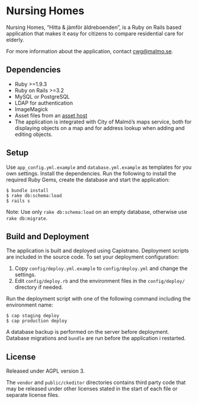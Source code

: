 # Nursing Homes
Nursing Homes, “Hitta & jämför äldreboenden”, is a Ruby on Rails based application that makes it easy for citizens to compare residential care for elderly.

For more information about the application, contact cwg@malmo.se.

## Dependencies
* Ruby >=1.9.3
* Ruby on Rails >=3.2
* MySQL or PostgreSQL
* LDAP for authentication
* ImageMagick
* Asset files from an [asset host](http://malmo.se/wag)
* The application is integrated with City of Malmö’s maps service, both for displaying objects on a map and for address lookup when adding and editing objects.

## Setup
Use `app_config.yml.example` and `database.yml.example` as templates for you own settings. Install the dependencies. Run the following to install the required Ruby Gems, create the database and start the application:

```shell
$ bundle install
$ rake db:schema:load
$ rails s
```

Note: Use only `rake db:schema:load` on an empty database, otherwise use `rake db:migrate`.

## Build and Deployment
The application is built and deployed using Capistrano. Deployment scripts are included in the source code. To set your deployment configuration:

1. Copy `config/deploy.yml.example` to `config/deploy.yml` and change the settings.
2. Edit `config/deploy.rb` and the environment files in the `config/deploy/` directory if needed.

Run the deployment script with one of the following command including the environment name:

```
$ cap staging deploy
$ cap production deploy
```

A database backup is performed on the server before deployment. Database migrations and `bundle` are run before the application i restarted.

## License
Released under AGPL version 3.

The `vendor` and `public/ckeditor` directories contains third party code that may be released under other licenses stated in the start of each file or separate license files.
